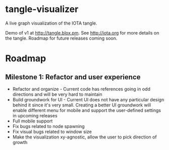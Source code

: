 # tangle-visualizer
A live graph visualization of the IOTA tangle.

Demo of v1 at http://tangle.blox.pm. See http://iota.org for more details on the tangle. Roadmap for future releases coming soon.


# Roadmap
## Milestone 1: Refactor and user experience
* Refactor and organize - Current code has references going in odd directions and will be very hard to maintain
* Build groundwork for UI - Current UI does not have any particular design behind it since it's very small. Creating a better UI groundwork will enable different menu for mobile and support the user-defined settings in upcoming releases
* Full mobile support
* Fix bugs related to node spawning
* Fix visual bugs related to window size
* Make the visualization xy-agnostic, allow the user to pick direction of growth
